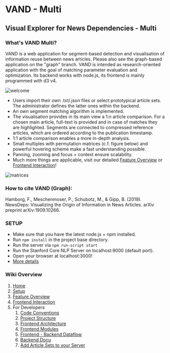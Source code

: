 # VAND - Multi

## Visual Explorer for News Dependencies - Multi

### What's VAND Multi?
VAND is a web application for segment-based detection and visualisation of information reuse between
news articles. Please also see the graph-based application on the "graph" branch. VAND is intended as research-oriented application with the goal of matching parameter evaluation
and optimization. Its backend works with node.js, its frontend is mainly programmed with d3 v4.
 
 ![welcome](https://i.imgur.com/F40RQK8.jpg)
 
 

* Users import their own .txt/.json files or select prototypical article sets. The administrator
defines the latter ones within the backend. 
* An own segment matching algorithm is implemented. 
* The visualisation provides in its main view a 1:n article comparison. For a chosen main article, full-text is provided and in case of matches they are highlighted. Segments are connected to compressed reference articles, which are ordered according to the publication timestamp. 
* 1:1 article comparison enables a more in-depth analysis. 
* Small multiples with permutation matrices (c.f. figure below) and powerful hovering scheme make a fast understanding possible.
* Panning, zooming and focus + context ensure scalability. 
* Much more things are applicable, visit our detailed [Feature Overview](https://github.com/PMeschenmoser/Visual-Analyzer-for-News-Dependencies/wiki/VAND-Multi:-Feature-Overview) or 
[Frontend Interaction](https://github.com/PMeschenmoser/Visual-Analyzer-for-News-Dependencies/wiki/VAND-Multi:-Frontend-Interaction)! 


![matrices](https://i.imgur.com/gYILp4m.png)

### How to cite VAND (Graph):
Hamborg, F., Meschenmoser, P., Schubotz, M., & Gipp, B. (2019). NewsDeps: Visualizing the Origin of Information in News Articles. arXiv preprint arXiv:1909.10266.

### SETUP
* Make sure that you have the latest node.js + npm installed.
* Run `npm install` in the project base directory. 
* Run the server via `npm run-script start`
* Run the Stanford Core NLP Server on localhost:9000 (default port).
* Open your browser at localhost:3000!
* [More details](https://github.com/fhamborg/semantictemporal-vis/wiki/Setup)

### Wiki Overview
1. [Home](https://github.com/PMeschenmoser/Visual-Analyzer-for-News-Dependencies/wiki/)
2. [Setup](https://github.com/PMeschenmoser/Visual-Analyzer-for-News-Dependencies/wiki/Setup)
3. [Feature Overview](https://github.com/PMeschenmoser/Visual-Analyzer-for-News-Dependencies/wiki/VAND-Multi:-Feature-Overview)
4. [Frontend Interaction](https://github.com/PMeschenmoser/Visual-Analyzer-for-News-Dependencies/wiki/VAND-Multi:-Frontend-Interaction)
5. For Developers
    1. [Code Conventions](https://github.com/PMeschenmoser/Visual-Analyzer-for-News-Dependencies/wiki/Code-Conventions)
    2. [Project Structure](https://github.com/PMeschenmoser/Visual-Analyzer-for-News-Dependencies/wiki/Project-Structure)
    3. [Frontend Architecture](https://github.com/PMeschenmoser/Visual-Analyzer-for-News-Dependencies/wiki/VAND-Multi:-Frontend-Architecture)
    4. [Frontend Modules](https://github.com/PMeschenmoser/Visual-Analyzer-for-News-Dependencies/wiki/VAND-Multi:-Frontend-Modules) 
    5. [Frontend - Backend Dataflow](https://github.com/PMeschenmoser/Visual-Analyzer-for-News-Dependencies/wiki/Frontend---Backend-Communcation-(Data-flow))
    6. [Backend Docu](https://github.com/PMeschenmoser/Visual-Analyzer-for-News-Dependencies/wiki/Backend)
    7. [Add Article Sets to your Server](https://github.com/PMeschenmoser/Visual-Analyzer-for-News-Dependencies/wiki/Add-Article-Sets-to-your-Server)



